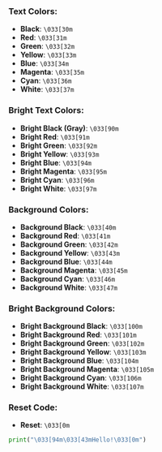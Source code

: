 
### Text Colors:
- **Black**: `\033[30m`
- **Red**: `\033[31m`
- **Green**: `\033[32m`
- **Yellow**: `\033[33m`
- **Blue**: `\033[34m`
- **Magenta**: `\033[35m`
- **Cyan**: `\033[36m`
- **White**: `\033[37m`

### Bright Text Colors:
- **Bright Black (Gray)**: `\033[90m`
- **Bright Red**: `\033[91m`
- **Bright Green**: `\033[92m`
- **Bright Yellow**: `\033[93m`
- **Bright Blue**: `\033[94m`
- **Bright Magenta**: `\033[95m`
- **Bright Cyan**: `\033[96m`
- **Bright White**: `\033[97m`

### Background Colors:
- **Background Black**: `\033[40m`
- **Background Red**: `\033[41m`
- **Background Green**: `\033[42m`
- **Background Yellow**: `\033[43m`
- **Background Blue**: `\033[44m`
- **Background Magenta**: `\033[45m`
- **Background Cyan**: `\033[46m`
- **Background White**: `\033[47m`

### Bright Background Colors:
- **Bright Background Black**: `\033[100m`
- **Bright Background Red**: `\033[101m`
- **Bright Background Green**: `\033[102m`
- **Bright Background Yellow**: `\033[103m`
- **Bright Background Blue**: `\033[104m`
- **Bright Background Magenta**: `\033[105m`
- **Bright Background Cyan**: `\033[106m`
- **Bright Background White**: `\033[107m`

### Reset Code:
- **Reset**: `\033[0m`


```python
print("\033[94m\033[43mHello!\033[0m")
```


